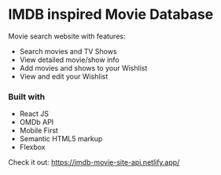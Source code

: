 # IMDB inspired Movie Database

Movie search website with features: 
- Search movies and TV Shows
- View detailed movie/show info
- Add movies and shows to your Wishlist
- View and edit your Wishlist

### Built with
- React JS
- OMDb API
- Mobile First
- Semantic HTML5 markup
- Flexbox

Check it out: https://imdb-movie-site-api.netlify.app/

